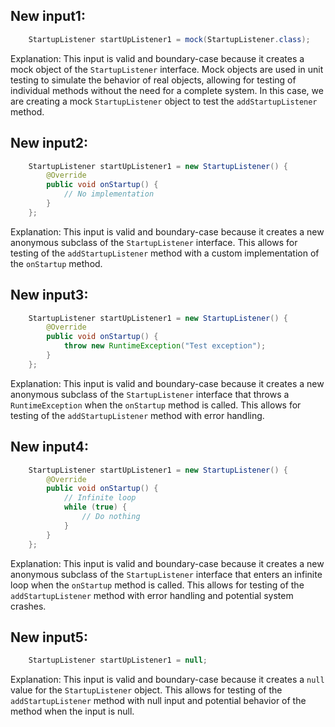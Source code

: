 ## New input1:
```java
    StartupListener startUpListener1 = mock(StartupListener.class);
```
Explanation: This input is valid and boundary-case because it creates a mock object of the `StartupListener` interface. Mock objects are used in unit testing to simulate the behavior of real objects, allowing for testing of individual methods without the need for a complete system. In this case, we are creating a mock `StartupListener` object to test the `addStartupListener` method.

## New input2:
```java
    StartupListener startUpListener1 = new StartupListener() {
        @Override
        public void onStartup() {
            // No implementation
        }
    };
```
Explanation: This input is valid and boundary-case because it creates a new anonymous subclass of the `StartupListener` interface. This allows for testing of the `addStartupListener` method with a custom implementation of the `onStartup` method.

## New input3:
```java
    StartupListener startUpListener1 = new StartupListener() {
        @Override
        public void onStartup() {
            throw new RuntimeException("Test exception");
        }
    };
```
Explanation: This input is valid and boundary-case because it creates a new anonymous subclass of the `StartupListener` interface that throws a `RuntimeException` when the `onStartup` method is called. This allows for testing of the `addStartupListener` method with error handling.

## New input4:
```java
    StartupListener startUpListener1 = new StartupListener() {
        @Override
        public void onStartup() {
            // Infinite loop
            while (true) {
                // Do nothing
            }
        }
    };
```
Explanation: This input is valid and boundary-case because it creates a new anonymous subclass of the `StartupListener` interface that enters an infinite loop when the `onStartup` method is called. This allows for testing of the `addStartupListener` method with error handling and potential system crashes.

## New input5:
```java
    StartupListener startUpListener1 = null;
```
Explanation: This input is valid and boundary-case because it creates a `null` value for the `StartupListener` object. This allows for testing of the `addStartupListener` method with null input and potential behavior of the method when the input is null.
